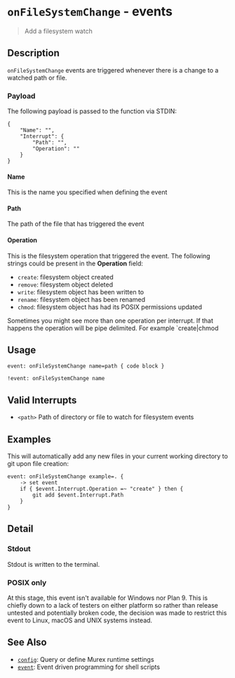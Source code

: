 # `onFileSystemChange` - events

> Add a filesystem watch

## Description

`onFileSystemChange` events are triggered whenever there is a change to a
watched path or file.

### Payload

The following payload is passed to the function via STDIN:

    {
        "Name": "",
        "Interrupt": {
            "Path": "",
            "Operation": ""
        }
    }
    
#### Name

This is the name you specified when defining the event

#### Path

The path of the file that has triggered the event

#### Operation

This is the filesystem operation that triggered the event. The following
strings could be present in the **Operation** field:

* `create`: filesystem object created
* `remove`: filesystem object deleted
* `write`:  filesystem object has been written to
* `rename`: filesystem object has been renamed
* `chmod`:  filesystem object has had its POSIX permissions updated

Sometimes you might see more than one operation per interrupt. If that happens
the operation will be pipe delimited. For example `create|chmod

## Usage

    event: onFileSystemChange name=path { code block }
    
    !event: onFileSystemChange name

## Valid Interrupts

* `<path>`
    Path of directory or file to watch for filesystem events

## Examples

This will automatically add any new files in your current working directory to
git upon file creation:

    event: onFileSystemChange example=. {
        -> set event
        if { $event.Interrupt.Operation =~ "create" } then {
            git add $event.Interrupt.Path
        }
    }

## Detail

### Stdout

Stdout is written to the terminal.

### POSIX only

At this stage, this event isn't available for Windows nor Plan 9. This is
chiefly down to a lack of testers on either platform so rather than release
untested and potentially broken code, the decision was made to restrict this
event to Linux, macOS and UNIX systems instead.

## See Also

* [`config`](../commands/config.md):
  Query or define Murex runtime settings
* [`event`](../commands/event.md):
  Event driven programming for shell scripts